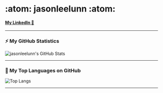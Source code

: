 # :atom: jasonleelunn :atom:


#### [My LinkedIn :link:][linkedin]

---

### :zap: My GitHub Statistics

<img alt="jasonleelunn's GitHub Stats" src="https://github-readme-stats.vercel.app/api?username=jasonleelunn&show_icons=true&theme=dark&count_private=true&include_all_commits=true" />  


---

### :rocket: My Top Languages on GitHub

![Top Langs](https://github-readme-stats.vercel.app/api/top-langs/?username=jasonleelunn&layout=compact&langs_count=6&theme=dark)


---

[linkedin]: https://www.linkedin.com/in/jasonleelunn/
